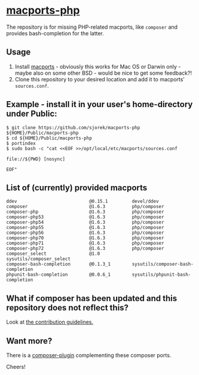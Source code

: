 # [macports-php](https://sjorek.github.io/macports-php/)

The repository is for missing PHP-related macports, like `composer` and
provides bash-completion for the latter.

## Usage

1. Install [macports](https://www.macports.org) - obviously this works
   for Mac OS or Darwin only - maybe also on some other BSD - would be
   nice to get some feedback?!
2. Clone this repository to your desired location and add it to macports'
   `sources.conf`.

## Example - install it in your user's home-directory under Public:

```console
$ git clone https://github.com/sjorek/macports-php ${HOME}/Public/macports-php
$ cd ${HOME}/Public/macports-php
$ portindex
$ sudo bash -c "cat <<EOF >>/opt/local/etc/macports/sources.conf

file://${PWD} [nosync]

EOF"
```

## List of (currently) provided macports

    ddev                           @0.15.1         devel/ddev
    composer                       @1.6.3          php/composer
    composer-php                   @1.6.3          php/composer
    composer-php53                 @1.6.3          php/composer
    composer-php54                 @1.6.3          php/composer
    composer-php55                 @1.6.3          php/composer
    composer-php56                 @1.6.3          php/composer
    composer-php70                 @1.6.3          php/composer
    composer-php71                 @1.6.3          php/composer
    composer-php72                 @1.6.3          php/composer
    composer_select                @1.0            sysutils/composer_select
    composer-bash-completion       @0.1.3_1        sysutils/composer-bash-completion
    phpunit-bash-completion        @0.0.6_1        sysutils/phpunit-bash-completion

## What if composer has been updated and this repository does not reflect this?

Look at [the contribution guidelines.](CONTRIBUTING.md)

## Want more?

There is a [composer-plugin](https://sjorek.github.io/composer-virtual-environment-plugin/)
complementing these composer ports.

Cheers!
